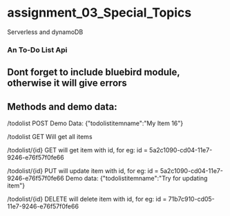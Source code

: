 # assignment_03_Special_Topics
Serverless and dynamoDB 

### An To-Do List Api

## Dont forget to include bluebird module, otherwise it will give errors

## Methods and demo data:


/todolist
POST 
Demo Data:
{"todolistitemname":"My Item 16"}



/todolist
GET
Will get all items



/todolist/{id}
GET
will get item with id, for eg: id = 5a2c1090-cd04-11e7-9246-e76f57f0fe66



/todolist/{id}
PUT
will update item with id, for eg: id = 5a2c1090-cd04-11e7-9246-e76f57f0fe66
Demo data:
{"todolistitemname":"Try for updating item"}



/todolist/{id}
DELETE
will delete item with id, for eg: id = 71b7c910-cd05-11e7-9246-e76f57f0fe66



